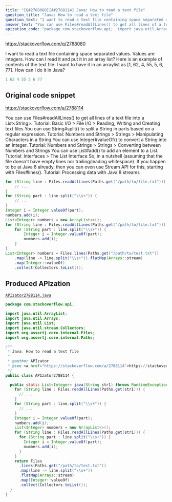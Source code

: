 ```yaml
---
title: "[Q#2788080][A#2788114] Java: How to read a text file"
question_title: "Java: How to read a text file"
question_text: "I want to read a text file containing space separated values. Values are integers. How can I read it and put it in an array list? Here is an example of contents of the text file: I want to have it in an arraylist as [1, 62, 4, 55, 5, 6, 77]. How can I do it in Java?"
answer_text: "You can use Files#readAllLines() to get all lines of a text file into a List<String>. Tutorial: Basic I/O > File I/O > Reading, Writing and Creating text files You can use String#split() to split a String in parts based on a regular expression. Tutorial: Numbers and Strings > Strings > Manipulating Characters in a String You can use Integer#valueOf() to convert a String into an Integer. Tutorial: Numbers and Strings > Strings > Converting between Numbers and Strings You can use List#add() to add an element to a List. Tutorial: Interfaces > The List Interface So, in a nutshell (assuming that the file doesn't have empty lines nor trailing/leading whitespace). If you happen to be at Java 8 already, then you can even use Stream API for this, starting with Files#lines(). Tutorial: Processing data with Java 8 streams"
apization_code: "package com.stackoverflow.api;  import java.util.ArrayList; import java.util.Arrays; import java.util.List; import java.util.stream.Collectors; import org.assertj.core.internal.Files; import org.assertj.core.internal.Paths;  /**  * Java: How to read a text file  *  * @author APIzator  * @see <a href=\"https://stackoverflow.com/a/2788114\">https://stackoverflow.com/a/2788114</a>  */ public class APIzator2788114 {    public static List<Integer> java(String str1) throws RuntimeException {     for (String line : Files.readAllLines(Paths.get(str1))) {       // ...     }     for (String part : line.split(\"\\\\s+\")) {       // ...     }     Integer i = Integer.valueOf(part);     numbers.add(i);     List<Integer> numbers = new ArrayList<>();     for (String line : Files.readAllLines(Paths.get(str1))) {       for (String part : line.split(\"\\\\s+\")) {         Integer i = Integer.valueOf(part);         numbers.add(i);       }     }     return Files       .lines(Paths.get(\"/path/to/test.txt\"))       .map(line -> line.split(\"\\\\s+\"))       .flatMap(Arrays::stream)       .map(Integer::valueOf)       .collect(Collectors.toList());   } }"
---
```


https://stackoverflow.com/q/2788080

I want to read a text file containing space separated values. Values are integers.
How can I read it and put it in an array list?
Here is an example of contents of the text file:
I want to have it in an arraylist as [1, 62, 4, 55, 5, 6, 77]. How can I do it in Java?


```java
1 62 4 55 5 6 77
```


## Original code snippet

https://stackoverflow.com/a/2788114

You can use Files#readAllLines() to get all lines of a text file into a List&lt;String&gt;.
Tutorial: Basic I/O &gt; File I/O &gt; Reading, Writing and Creating text files
You can use String#split() to split a String in parts based on a regular expression.
Tutorial: Numbers and Strings &gt; Strings &gt; Manipulating Characters in a String
You can use Integer#valueOf() to convert a String into an Integer.
Tutorial: Numbers and Strings &gt; Strings &gt; Converting between Numbers and Strings
You can use List#add() to add an element to a List.
Tutorial: Interfaces &gt; The List Interface
So, in a nutshell (assuming that the file doesn&#x27;t have empty lines nor trailing/leading whitespace).
If you happen to be at Java 8 already, then you can even use Stream API for this, starting with Files#lines().
Tutorial: Processing data with Java 8 streams

```java
for (String line : Files.readAllLines(Paths.get("/path/to/file.txt"))) {
    // ...
}
for (String part : line.split("\\s+")) {
    // ...
}
Integer i = Integer.valueOf(part);
numbers.add(i);
List<Integer> numbers = new ArrayList<>();
for (String line : Files.readAllLines(Paths.get("/path/to/file.txt"))) {
    for (String part : line.split("\\s+")) {
        Integer i = Integer.valueOf(part);
        numbers.add(i);
    }
}
List<Integer> numbers = Files.lines(Paths.get("/path/to/test.txt"))
    .map(line -> line.split("\\s+")).flatMap(Arrays::stream)
    .map(Integer::valueOf)
    .collect(Collectors.toList());
```

## Produced APIzation

[`APIzator2788114.java`](https://github.com/pasqualesalza/apization-temp-data/raw/master/apizations/java/APIzator2788114.java)

```java
package com.stackoverflow.api;

import java.util.ArrayList;
import java.util.Arrays;
import java.util.List;
import java.util.stream.Collectors;
import org.assertj.core.internal.Files;
import org.assertj.core.internal.Paths;

/**
 * Java: How to read a text file
 *
 * @author APIzator
 * @see <a href="https://stackoverflow.com/a/2788114">https://stackoverflow.com/a/2788114</a>
 */
public class APIzator2788114 {

  public static List<Integer> java(String str1) throws RuntimeException {
    for (String line : Files.readAllLines(Paths.get(str1))) {
      // ...
    }
    for (String part : line.split("\\s+")) {
      // ...
    }
    Integer i = Integer.valueOf(part);
    numbers.add(i);
    List<Integer> numbers = new ArrayList<>();
    for (String line : Files.readAllLines(Paths.get(str1))) {
      for (String part : line.split("\\s+")) {
        Integer i = Integer.valueOf(part);
        numbers.add(i);
      }
    }
    return Files
      .lines(Paths.get("/path/to/test.txt"))
      .map(line -> line.split("\\s+"))
      .flatMap(Arrays::stream)
      .map(Integer::valueOf)
      .collect(Collectors.toList());
  }
}

```